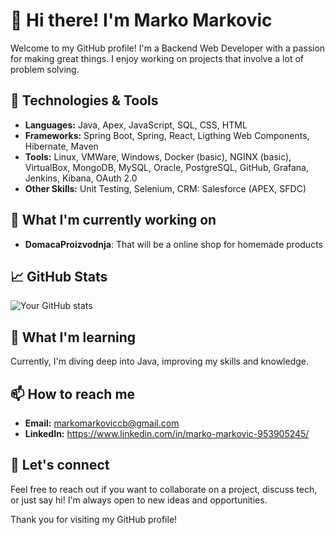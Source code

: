 # 👋 Hi there! I'm Marko Markovic

Welcome to my GitHub profile! I'm a Backend Web Developer with a passion for making great things. I enjoy working on projects that involve a lot of problem solving.

## 🔧 Technologies & Tools

- **Languages:** Java, Apex, JavaScript, SQL, CSS, HTML
- **Frameworks:** Spring Boot, Spring, React, Ligthing Web Components, Hibernate, Maven
- **Tools:**  Linux, VMWare, Windows, Docker (basic), NGINX (basic), VirtualBox,  MongoDB, MySQL, Oracle, PostgreSQL,  GitHub, Grafana, Jenkins, Kibana, OAuth 2.0
- **Other Skills:**  Unit Testing, Selenium,  CRM: Salesforce (APEX, SFDC)

## 🚀 What I'm currently working on

- **DomacaProizvodnja**: That will be a online shop for homemade products

## 📈 GitHub Stats

![Your GitHub stats](https://github-readme-stats.vercel.app/api?username=markom132&show_icons=true&theme=radical)

## 🌱 What I'm learning

Currently, I'm diving deep into Java, improving my skills and knowledge.

## 📫 How to reach me

- **Email:** markomarkoviccb@gmail.com
- **LinkedIn:** https://www.linkedin.com/in/marko-markovic-953905245/

## 💬 Let's connect

Feel free to reach out if you want to collaborate on a project, discuss tech, or just say hi! I'm always open to new ideas and opportunities.

Thank you for visiting my GitHub profile!
